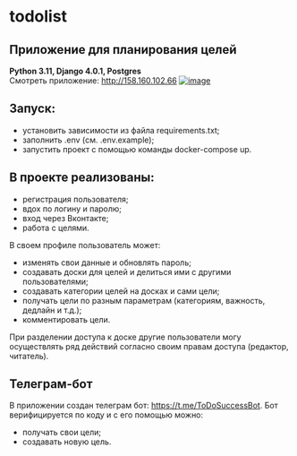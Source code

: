 # todolist
## Приложение для планирования целей
**Python 3.11, Django 4.0.1, Postgres**  
Смотреть приложение: http://158.160.102.66
[![image](https://github.com/tanyayogini/todolist/assets/109861482/7b88dfcc-8a7f-4866-a0c1-45f807f903e9)
](https://youtu.be/gMD_GBtYqVM)

## Запуск:
* установить зависимости из файла requirements.txt;
* заполнить .env (см. .env.example);
* запустить проект с помощью команды docker-compose up.
  
## В проекте реализованы:
 * регистрация пользователя;
 * вдох по логину и паролю;
 * вход через Вконтакте;
 * работа с целями.

В своем профиле пользователь может:
 * изменять свои данные и обновлять пароль;
 * создавать доски для целей и делиться ими с другими пользователями;
 * создавать категории целей на досках и сами цели;
 * получать цели по разным параметрам (категориям, важность, дедлайн и т.д.);
 * комментировать цели.
   
При разделении доступа к доске другие пользователи могу осуществлять ряд действий согласно своим правам доступа (редактор, читатель).

## Телеграм-бот
В приложении создан телеграм бот:
https://t.me/ToDoSuccessBot. 
Бот верифицируется по коду и с его помощью можно:
* получать свои цели;
* создавать новую цель.
